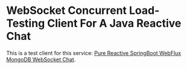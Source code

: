 # WebSocket Concurrent Load-Testing Client For A Java Reactive Chat

This is a test client for this service: [Pure Reactive SpringBoot WebFlux MongoDB WebSocket Chat](https://github.com/alexshavlovsky/spring-mongo-reactive-chat).
